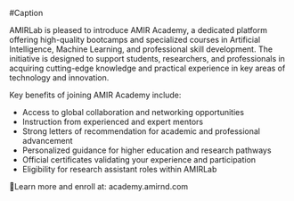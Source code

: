 

#Caption

AMIRLab is pleased to introduce AMIR Academy, a dedicated platform offering high-quality bootcamps and specialized courses in Artificial Intelligence, Machine Learning, and professional skill development. The initiative is designed to support students, researchers, and professionals in acquiring cutting-edge knowledge and practical experience in key areas of technology and innovation.

Key benefits of joining AMIR Academy include:
- Access to global collaboration and networking opportunities
- Instruction from experienced and expert mentors
- Strong letters of recommendation for academic and professional advancement
- Personalized guidance for higher education and research pathways
- Official certificates validating your experience and participation
- Eligibility for research assistant roles within AMIRLab

📍Learn more and enroll at: academy.amirnd.com
